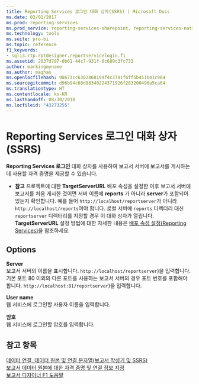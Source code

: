 ```yaml
---
title: Reporting Services 로그인 대화 상자(SSRS) | Microsoft Docs
ms.date: 03/01/2017
ms.prod: reporting-services
ms.prod_service: reporting-services-sharepoint, reporting-services-native
ms.technology: tools
ms.suite: pro-bi
ms.topic: reference
f1_keywords:
- sql13.rtp.rptdesigner.reportservicelogin.f1
ms.assetid: 2037d797-0b61-44c7-931f-6c689c3fc733
author: markingmyname
ms.author: maghan
ms.openlocfilehash: 98673cc6302868199f4c3781f6ff5b451b41c964
ms.sourcegitcommit: d96b94c60d88340224371926f283200496a5ca64
ms.translationtype: HT
ms.contentlocale: ko-KR
ms.lasthandoff: 08/30/2018
ms.locfileid: "43273255"
---
```

# <a name="reporting-services-login-dialog-box-ssrs"></a>Reporting Services 로그인 대화 상자(SSRS)
  **Reporting Services 로그인** 대화 상자를 사용하여 보고서 서버에 보고서를 게시하는 데 사용할 자격 증명을 제공할 수 있습니다.  
  
-   **참고** 프로젝트에 대한 **TargetServerURL** 배포 속성을 설정한 이후 보고서 서버에 보고서를 처음 게시한 것이면 서버 이름에 **reports** 가 아니라 **server**가 포함되어 있는지 확인합니다. 예를 들어 `http://localhost/reportserver`가 아니라 `http://localhost/reports`여야 합니다. 로컬 서버에 `reports` 디렉터리 대신 `reportserver` 디렉터리를 지정할 경우 이 대화 상자가 열립니다. **TargetServerURL** 설정 방법에 대한 자세한 내용은 [배포 속성 설정&#40;Reporting Services&#41;](../../reporting-services/tools/set-deployment-properties-reporting-services.md)을 참조하세요.  
  
## <a name="options"></a>Options  
 **Server**  
 보고서 서버의 이름을 표시합니다. `http://localhost/reportserver`)을 입력합니다. 기본 포트 80 이외의 다른 포트를 사용하는 보고서 서버의 경우 포트 번호를 포함해야 합니다. `http://localhost:81/reportserver`)을 입력합니다.  
  
 **User name**  
 웹 서비스에 로그인할 사용자 이름을 입력합니다.  
  
 **암호**  
 웹 서비스에 로그인할 암호를 입력합니다.  
  
## <a name="see-also"></a>참고 항목  
 [데이터 연결, 데이터 원본 및 연결 문자열&#40;보고서 작성기 및 SSRS&#41;](../../reporting-services/report-data/data-connections-data-sources-and-connection-strings-report-builder-and-ssrs.md)   
 [보고서 데이터 원본에 대한 자격 증명 및 연결 정보 지정](../../reporting-services/report-data/specify-credential-and-connection-information-for-report-data-sources.md)   
 [보고서 디자이너 F1 도움말](../../reporting-services/tools/report-designer-f1-help.md)  
  
  
